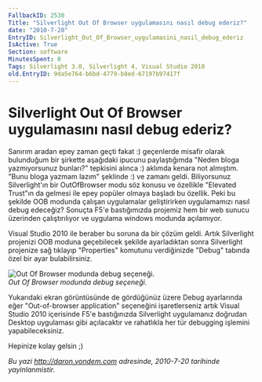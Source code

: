 ```yaml
---
FallbackID: 2530
Title: "Silverlight Out Of Browser uygulamasını nasıl debug ederiz?"
date: "2010-7-20"
EntryID: Silverlight_Out_Of_Browser_uygulamasini_nasil_debug_ederiz
IsActive: True
Section: software
MinutesSpent: 0
Tags: Silverlight 3.0, Silverlight 4, Visual Studio 2010
old.EntryID: 9da5e764-b6bd-4779-b8ed-67197b97417f
---
```

# Silverlight Out Of Browser uygulamasını nasıl debug ederiz?
Sanırım aradan epey zaman geçti fakat :) geçenlerde misafir olarak
bulunduğum bir şirkette aşağıdaki ipucunu paylaştığımda "Neden bloga
yazmıyorsunuz bunları?" tepkisini alınca :) aklımda kenara not almıştım.
"Bunu bloga yazmam lazım" şeklinde :) ve zamanı geldi. Biliyorsunuz
Silverlight'ın bir OutOfBrowser modu söz konusu ve özellikle "Elevated
Trust"ın da gelmesi ile epey popüler olmaya başladı bu özellik. Peki bu
şekilde OOB modunda çalışan uygulamalar geliştirirken uygulamamızı nasıl
debug edeceğiz? Sonuçta F5'e bastığımızda projemiz hem bir web sunucu
üzerinden çalıştırılıyor ve uygulama windows modunda açılamıyor.

Visual Studio 2010 ile beraber bu soruna da bir çözüm geldi. Artık
Silverlight projenizi OOB moduna geçebilecek şekilde ayarladıktan sonra
Silverlight projenize sağ tıklayıp "Properties" komutunu verdiğinizde
"Debug" tabında özel bir ayar bulabilirsiniz.

![Out Of Browser modunda debug
seçeneği.](media/Silverlight_Out_Of_Browser_uygulamasini_nasil_debug_ederiz/20072010_1.jpg)\
*Out Of Browser modunda debug seçeneği.*

Yukarıdaki ekran görüntüsünde de gördüğünüz üzere Debug ayarlarında eğer
"Out-of-browser application" seçeneğini işaretlerseniz artık Visual
Studio 2010 içerisinde F5'e bastığınızda Silverlight uygulamanız
doğrudan Desktop uygulaması gibi açılacaktır ve rahatlıkla her tür
debugging işlemini yapabileceksiniz.

Hepinize kolay gelsin ;)



*Bu yazi http://daron.yondem.com adresinde, 2010-7-20 tarihinde yayinlanmistir.*
